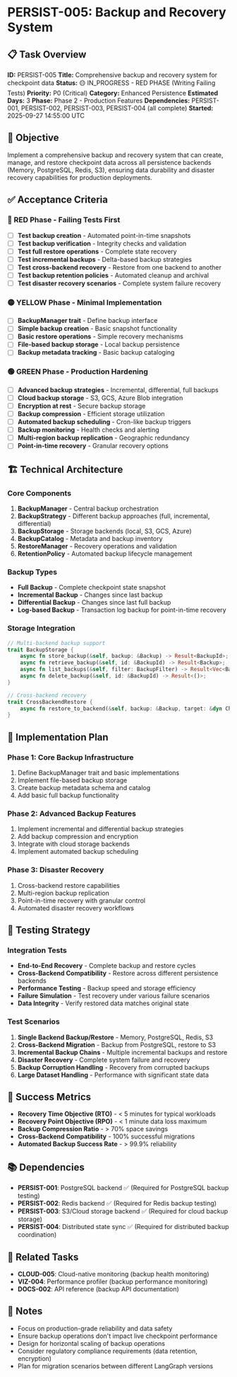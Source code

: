 # PERSIST-005: Backup and Recovery System

## 📋 Task Overview
**ID:** PERSIST-005
**Title:** Comprehensive backup and recovery system for checkpoint data
**Status:** 🟡 IN_PROGRESS - RED PHASE (Writing Failing Tests)
**Priority:** P0 (Critical)
**Category:** Enhanced Persistence
**Estimated Days:** 3
**Phase:** Phase 2 - Production Features
**Dependencies:** PERSIST-001, PERSIST-002, PERSIST-003, PERSIST-004 (all complete)
**Started:** 2025-09-27 14:55:00 UTC

## 🎯 Objective
Implement a comprehensive backup and recovery system that can create, manage, and restore checkpoint data across all persistence backends (Memory, PostgreSQL, Redis, S3), ensuring data durability and disaster recovery capabilities for production deployments.

## ✅ Acceptance Criteria

### 🔴 RED Phase - Failing Tests First
- [ ] **Test backup creation** - Automated point-in-time snapshots
- [ ] **Test backup verification** - Integrity checks and validation
- [ ] **Test full restore operations** - Complete state recovery
- [ ] **Test incremental backups** - Delta-based backup strategies
- [ ] **Test cross-backend recovery** - Restore from one backend to another
- [ ] **Test backup retention policies** - Automated cleanup and archival
- [ ] **Test disaster recovery scenarios** - Complete system failure recovery

### 🟡 YELLOW Phase - Minimal Implementation
- [ ] **BackupManager trait** - Define backup interface
- [ ] **Simple backup creation** - Basic snapshot functionality
- [ ] **Basic restore operations** - Simple recovery mechanisms
- [ ] **File-based backup storage** - Local backup persistence
- [ ] **Backup metadata tracking** - Basic backup cataloging

### 🟢 GREEN Phase - Production Hardening
- [ ] **Advanced backup strategies** - Incremental, differential, full backups
- [ ] **Cloud backup storage** - S3, GCS, Azure Blob integration
- [ ] **Encryption at rest** - Secure backup storage
- [ ] **Backup compression** - Efficient storage utilization
- [ ] **Automated backup scheduling** - Cron-like backup triggers
- [ ] **Backup monitoring** - Health checks and alerting
- [ ] **Multi-region backup replication** - Geographic redundancy
- [ ] **Point-in-time recovery** - Granular recovery options

## 🏗️ Technical Architecture

### Core Components
1. **BackupManager** - Central backup orchestration
2. **BackupStrategy** - Different backup approaches (full, incremental, differential)
3. **BackupStorage** - Storage backends (local, S3, GCS, Azure)
4. **BackupCatalog** - Metadata and backup inventory
5. **RestoreManager** - Recovery operations and validation
6. **RetentionPolicy** - Automated backup lifecycle management

### Backup Types
- **Full Backup** - Complete checkpoint state snapshot
- **Incremental Backup** - Changes since last backup
- **Differential Backup** - Changes since last full backup
- **Log-based Backup** - Transaction log backup for point-in-time recovery

### Storage Integration
```rust
// Multi-backend backup support
trait BackupStorage {
    async fn store_backup(&self, backup: &Backup) -> Result<BackupId>;
    async fn retrieve_backup(&self, id: &BackupId) -> Result<Backup>;
    async fn list_backups(&self, filter: BackupFilter) -> Result<Vec<BackupMetadata>>;
    async fn delete_backup(&self, id: &BackupId) -> Result<()>;
}

// Cross-backend recovery
trait CrossBackendRestore {
    async fn restore_to_backend(&self, backup: &Backup, target: &dyn Checkpointer) -> Result<()>;
}
```

## 🔧 Implementation Plan

### Phase 1: Core Backup Infrastructure
1. Define BackupManager trait and basic implementations
2. Implement file-based backup storage
3. Create backup metadata schema and catalog
4. Add basic full backup functionality

### Phase 2: Advanced Backup Features
1. Implement incremental and differential backup strategies
2. Add backup compression and encryption
3. Integrate with cloud storage backends
4. Implement automated backup scheduling

### Phase 3: Disaster Recovery
1. Cross-backend restore capabilities
2. Multi-region backup replication
3. Point-in-time recovery with granular control
4. Automated disaster recovery workflows

## 🧪 Testing Strategy

### Integration Tests
- **End-to-End Recovery** - Complete backup and restore cycles
- **Cross-Backend Compatibility** - Restore across different persistence backends
- **Performance Testing** - Backup speed and storage efficiency
- **Failure Simulation** - Test recovery under various failure scenarios
- **Data Integrity** - Verify restored data matches original state

### Test Scenarios
1. **Single Backend Backup/Restore** - Memory, PostgreSQL, Redis, S3
2. **Cross-Backend Migration** - Backup from PostgreSQL, restore to S3
3. **Incremental Backup Chains** - Multiple incremental backups and restore
4. **Disaster Recovery** - Complete system failure and recovery
5. **Backup Corruption Handling** - Recovery from corrupted backups
6. **Large Dataset Handling** - Performance with significant state data

## 🚦 Success Metrics
- **Recovery Time Objective (RTO)** - < 5 minutes for typical workloads
- **Recovery Point Objective (RPO)** - < 1 minute data loss maximum
- **Backup Compression Ratio** - > 70% space savings
- **Cross-Backend Compatibility** - 100% successful migrations
- **Automated Backup Success Rate** - > 99.9% reliability

## 📚 Dependencies
- **PERSIST-001**: PostgreSQL backend ✅ (Required for PostgreSQL backup testing)
- **PERSIST-002**: Redis backend ✅ (Required for Redis backup testing)
- **PERSIST-003**: S3/Cloud storage backend ✅ (Required for cloud backup storage)
- **PERSIST-004**: Distributed state sync ✅ (Required for distributed backup coordination)

## 🔗 Related Tasks
- **CLOUD-005**: Cloud-native monitoring (backup health monitoring)
- **VIZ-004**: Performance profiler (backup performance monitoring)
- **DOCS-002**: API reference (backup API documentation)

## 🎯 Notes
- Focus on production-grade reliability and data safety
- Ensure backup operations don't impact live checkpoint performance
- Design for horizontal scaling of backup operations
- Consider regulatory compliance requirements (data retention, encryption)
- Plan for migration scenarios between different LangGraph versions